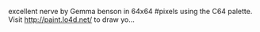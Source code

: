 excellent nerve by Gemma benson in 64x64 #pixels using the C64 palette. Visit http://paint.lo4d.net/ to draw yo... 